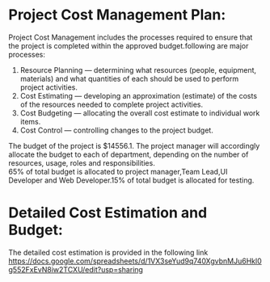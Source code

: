 # Project Cost Management Plan:

Project Cost Management includes the processes required to ensure that the project is completed within the approved budget.following are major processes:
1. Resource Planning — determining what resources (people, equipment, materials) and what quantities of each should be used to perform project activities.
2. Cost Estimating — developing an approximation (estimate) of the costs of the resources needed to complete project activities.
3. Cost Budgeting — allocating the overall cost estimate to individual work items.
4. Cost Control — controlling changes to the project budget.<br>

The budget of the project is $14556.1. The project manager will accordingly allocate the budget to each of department, depending on the number of resources, usage, roles and responsibilities.<br> 
65% of total budget is allocated to project manager,Team Lead,UI Developer and Web Developer.15% of total budget is allocated for testing.

# Detailed Cost Estimation and Budget:
The detailed cost estimation is provided in the following link <br> 
https://docs.google.com/spreadsheets/d/1VX3seYud9q740XgvbnMJu6Hkl0g552FxEvN8iw2TCXU/edit?usp=sharing
